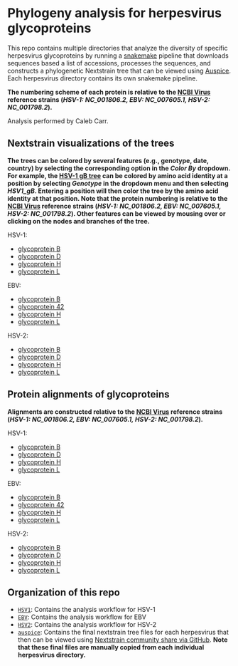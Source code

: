 # Phylogeny analysis for herpesvirus glycoproteins

This repo contains multiple directories that analyze the diversity of specific herpesvirus glycoproteins by running a [snakemake](https://snakemake.readthedocs.io/) pipeline that downloads sequences based a list of accessions, processes the sequences, and constructs a phylogenetic Nextstrain tree that can be viewed using [Auspice](https://auspice.us/). Each herpesvirus directory contains its own snakemake pipeline. 

**The numbering scheme of each protein is relative to the [NCBI Virus](https://www.ncbi.nlm.nih.gov/labs/virus/vssi/#/) reference strains (***HSV-1: NC_001806.2, EBV: NC_007605.1, HSV-2: NC_001798.2***).**

Analysis performed by Caleb Carr.

## Nextstrain visualizations of the trees

**The trees can be colored by several features (e.g., genotype, date, country) by selecting the corresponding option in the ***Color By*** dropdown. For example, the [HSV-1 gB tree](https://nextstrain.org/community/jbloomlab/Herpesvirus-Glycoprotein-Analysis/HSV1/gB) can be colored by amino acid identity at a position by selecting ***Genotype*** in the dropdown menu and then selecting ***HSV1_gB***. Entering a position will then color the tree by the amino acid identity at that position. Note that the protein numbering is relative to the [NCBI Virus](https://www.ncbi.nlm.nih.gov/labs/virus/vssi/#/) reference strains (***HSV-1: NC_001806.2, EBV: NC_007605.1, HSV-2: NC_001798.2***). Other features can be viewed by mousing over or clicking on the nodes and branches of the tree.**

HSV-1: 
- [glycoprotein B](https://nextstrain.org/community/jbloomlab/Herpesvirus-Glycoprotein-Analysis/HSV1/gB)
- [glycoprotein D](https://nextstrain.org/community/jbloomlab/Herpesvirus-Glycoprotein-Analysis/HSV1/gD)
- [glycoprotein H](https://nextstrain.org/community/jbloomlab/Herpesvirus-Glycoprotein-Analysis/HSV1/gH)
- [glycoprotein L](https://nextstrain.org/community/jbloomlab/Herpesvirus-Glycoprotein-Analysis/HSV1/gL)

EBV: 
- [glycoprotein B](https://nextstrain.org/community/jbloomlab/Herpesvirus-Glycoprotein-Analysis/EBV/gB)
- [glycoprotein 42](https://nextstrain.org/community/jbloomlab/Herpesvirus-Glycoprotein-Analysis/EBV/gp42)
- [glycoprotein H](https://nextstrain.org/community/jbloomlab/Herpesvirus-Glycoprotein-Analysis/EBV/gH)
- [glycoprotein L](https://nextstrain.org/community/jbloomlab/Herpesvirus-Glycoprotein-Analysis/EBV/gL)

HSV-2: 
- [glycoprotein B](https://nextstrain.org/community/jbloomlab/Herpesvirus-Glycoprotein-Analysis/HSV2/gB)
- [glycoprotein D](https://nextstrain.org/community/jbloomlab/Herpesvirus-Glycoprotein-Analysis/HSV2/gD)
- [glycoprotein H](https://nextstrain.org/community/jbloomlab/Herpesvirus-Glycoprotein-Analysis/HSV2/gH)
- [glycoprotein L](https://nextstrain.org/community/jbloomlab/Herpesvirus-Glycoprotein-Analysis/HSV2/gL)

## Protein alignments of glycoproteins

**Alignments are constructed relative to the [NCBI Virus](https://www.ncbi.nlm.nih.gov/labs/virus/vssi/#/) reference strains (***HSV-1: NC_001806.2, EBV: NC_007605.1, HSV-2: NC_001798.2***).**

HSV-1: 
- [glycoprotein B](HSV1/Results/HSV1_gB/Alignments/protein_ungapped_no_outgroup.fasta)
- [glycoprotein D](HSV1/Results/HSV1_gD/Alignments/protein_ungapped_no_outgroup.fasta)
- [glycoprotein H](HSV1/Results/HSV1_gH/Alignments/protein_ungapped_no_outgroup.fasta)
- [glycoprotein L](HSV1/Results/HSV1_gL/Alignments/protein_ungapped_no_outgroup.fasta)

EBV: 
- [glycoprotein B](EBV/Results/EBV_gB/Alignments/protein_ungapped_no_outgroup.fasta)
- [glycoprotein 42](EBV/Results/EBV_gp42/Alignments/protein_ungapped_no_outgroup.fasta)
- [glycoprotein H](EBV/Results/EBV_gH/Alignments/protein_ungapped_no_outgroup.fasta)
- [glycoprotein L](EBV/Results/EBV_gL/Alignments/protein_ungapped_no_outgroup.fasta)

HSV-2: 
- [glycoprotein B](HSV2/Results/HSV2_gB/Alignments/protein_ungapped_no_outgroup.fasta)
- [glycoprotein D](HSV2/Results/HSV2_gD/Alignments/protein_ungapped_no_outgroup.fasta)
- [glycoprotein H](HSV2/Results/HSV2_gH/Alignments/protein_ungapped_no_outgroup.fasta)
- [glycoprotein L](HSV2/Results/HSV2_gL/Alignments/protein_ungapped_no_outgroup.fasta)

## Organization of this repo

- [`HSV1`](HSV1/): Contains the analysis workflow for HSV-1
- [`EBV`](EBV/): Contains the analysis workflow for EBV
- [`HSV2`](HSV2/): Contains the analysis workflow for HSV-2
- [`auspice`](auspice/): Contains the final nextstrain tree files for each herpesvirus that then can be viewed using [Nextstrain community share via GitHub](https://docs.nextstrain.org/en/latest/guides/share/community-builds.html). **Note that these final files are manually copied from each individual herpesvirus directory.**